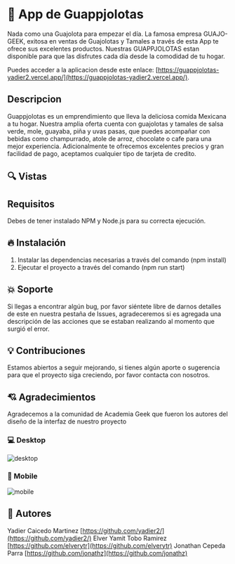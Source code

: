 
# 💎 App de Guappjolotas

Nada como una Guajolota para empezar el día.
La famosa empresa GUAJO-GEEK, exitosa en ventas de Guajolotas y Tamales a través de esta App te ofrece sus excelentes productos.
Nuestras GUAPPJOLOTAS estan disponible para que las disfrutes cada día desde la comodidad de tu hogar.

Puedes acceder a la aplicacion desde este enlace:
[https://guappjolotas-yadier2.vercel.app/](https://guappjolotas-yadier2.vercel.app/).

## Descripcion

Guappjolotas es un emprendimiento que lleva la deliciosa comida Mexicana a tu hogar. Nuestra amplia oferta cuenta con guajolotas y tamales de salsa verde, mole, guayaba, piña y uvas pasas, que puedes acompañar con bebidas como champurrado, atole de arroz, chocolate o cafe para una mejor experiencia. Adicionalmente te ofrecemos excelentes precios y gran facilidad de pago, aceptamos cualquier tipo de tarjeta de credito.
## 🔍 Vistas 

## Requisitos
Debes de tener instalado NPM y Node.js para su correcta ejecución.

## 🔥 Instalación
1. Instalar las dependencias necesarias a través  del comando (npm install)<br/>
2. Ejecutar el proyecto a través  del comando (npm run start)

## :collision: Soporte
Si llegas a encontrar algún bug, por favor siéntete libre de darnos detalles de este en nuestra pestaña de Issues, agradeceremos si es agregada una descripción de las acciones que se estaban realizando al momento que surgió el error.

## :bulb: Contribuciones
Estamos abiertos a seguir mejorando, si tienes algún  aporte o sugerencia para que el proyecto siga creciendo, por favor contacta con nosotros.

## :cupid: Agradecimientos
Agradecemos a la comunidad de Academia Geek que fueron los autores del diseño de la interfaz de nuestro proyecto

### 💻 Desktop
![desktop](https://imagizer.imageshack.com/img924/9143/EJtu9U.jpg)

### 📱 Mobile

![mobile](https://imagizer.imageshack.com/img923/9659/W5R7rX.jpg)


## 🌟 Autores

Yadier Caicedo Martinez [https://github.com/yadier2/](https://github.com/yadier2/)
Elver Yamit Tobo Ramirez  [https://github.com/elverytr](https://github.com/elverytr)
Jonathan Cepeda Parra [https://github.com/jonathz](https://github.com/jonathz)

